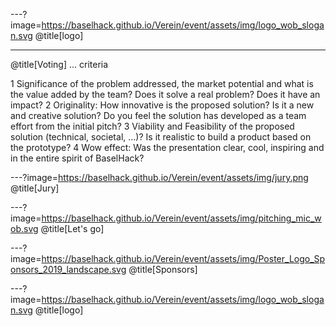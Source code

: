 ---?image=https://baselhack.github.io/Verein/event/assets/img/logo_wob_slogan.svg
@title[logo]

---
@title[Voting]
... criteria

1 Significance of the problem addressed, the market potential and what is the value added by the team? Does it solve a real problem? Does it have an impact?
2 Originality: How innovative is the proposed solution? Is it a new and creative solution? Do you feel the solution has developed as a team effort from the initial pitch?
3 Viability and Feasibility of the proposed solution (technical, societal, ...)? Is it realistic to build a product based on the prototype? 
4 Wow effect: Was the presentation clear, cool, inspiring and in the entire spirit of BaselHack?


---?image=https://baselhack.github.io/Verein/event/assets/img/jury.png
@title[Jury]

---?image=https://baselhack.github.io/Verein/event/assets/img/pitching_mic_wob.svg
@title[Let's go]

---?image=https://baselhack.github.io/Verein/event/assets/img/Poster_Logo_Sponsors_2019_landscape.svg
@title[Sponsors]

---?image=https://baselhack.github.io/Verein/event/assets/img/logo_wob_slogan.svg
@title[logo]
